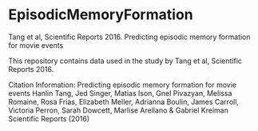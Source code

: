 # EpisodicMemoryFormation
Tang et al, Scientific Reports 2016. Predicting episodic memory formation for movie events


This repository contains data used in the study by Tang et al, Scientific Reports 2016.

Citation Information:
Predicting episodic memory formation for movie events
Hanlin Tang, Jed Singer, Matias Ison, Gnel Pivazyan, Melissa Romaine, Rosa Frias, Elizabeth Meller, Adrianna Boulin, James Carroll, Victoria Perron, Sarah Dowcett, Marlise Arellano & Gabriel Kreiman
Scientific Reports (2016)

